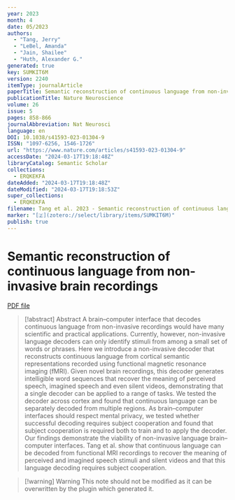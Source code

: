 ```yaml
---
year: 2023
month: 4
date: 05/2023
authors:
  - "Tang, Jerry"
  - "LeBel, Amanda"
  - "Jain, Shailee"
  - "Huth, Alexander G."
generated: true
key: SUMKIT6M
version: 2240
itemType: journalArticle
paperTitle: Semantic reconstruction of continuous language from non-invasive brain recordings
publicationTitle: Nature Neuroscience
volume: 26
issue: 5
pages: 858-866
journalAbbreviation: Nat Neurosci
language: en
DOI: 10.1038/s41593-023-01304-9
ISSN: "1097-6256, 1546-1726"
url: "https://www.nature.com/articles/s41593-023-01304-9"
accessDate: "2024-03-17T19:18:48Z"
libraryCatalog: Semantic Scholar
collections:
  - ERQKEKFA
dateAdded: "2024-03-17T19:18:48Z"
dateModified: "2024-03-17T19:18:53Z"
super_collections:
  - ERQKEKFA
filename: Tang et al. 2023 - Semantic reconstruction of continuous language from non-invasive brain recordings.pdf
marker: "[🇿](zotero://select/library/items/SUMKIT6M)"
publish: true
---
```

# Semantic reconstruction of continuous language from non-invasive brain recordings

[PDF file](/Papers/PDFs/Tang%20et%20al.%202023%20-%20Semantic%20reconstruction%20of%20continuous%20language%20from%20non-invasive%20brain%20recordings.pdf)

> [!abstract] Abstract
> A brain–computer interface that decodes continuous language from non-invasive recordings would have many scientific and practical applications. Currently, however, non-invasive language decoders can only identify stimuli from among a small set of words or phrases. Here we introduce a non-invasive decoder that reconstructs continuous language from cortical semantic representations recorded using functional magnetic resonance imaging (fMRI). Given novel brain recordings, this decoder generates intelligible word sequences that recover the meaning of perceived speech, imagined speech and even silent videos, demonstrating that a single decoder can be applied to a range of tasks. We tested the decoder across cortex and found that continuous language can be separately decoded from multiple regions. As brain–computer interfaces should respect mental privacy, we tested whether successful decoding requires subject cooperation and found that subject cooperation is required both to train and to apply the decoder. Our findings demonstrate the viability of non-invasive language brain–computer interfaces. Tang et al. show that continuous language can be decoded from functional MRI recordings to recover the meaning of perceived and imagined speech stimuli and silent videos and that this language decoding requires subject cooperation.

>[!warning] Warning
> This note should not be modified as it can be overwritten by the plugin which generated it.

